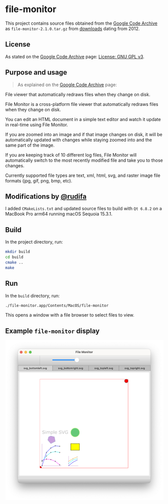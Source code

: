 # file-monitor

This project contains source files obtained from the [Google Code Archive](https://code.google.com/archive/p/file-monitor/) as `file-monitor-2.1.0.tar.gz` from [downloads](https://code.google.com/archive/p/file-monitor/downloads) dating from 2012.

## License

As stated on the [Google Code Archive](https://code.google.com/archive/p/file-monitor/) page:
[License: GNU GPL v3](https://www.gnu.org/licenses/gpl-3.0.html).

## Purpose and usage

> As explained on the [Google Code Archive](https://code.google.com/archive/p/file-monitor/) page:

File viewer that automatically redraws files when they change on disk.

File Monitor is a cross-platform file viewer that automatically redraws files when they change on disk.

You can edit an HTML document in a simple text editor and watch it update in real-time using File Monitor.

If you are zoomed into an image and if that image changes on disk, it will be automatically updated with changes while staying zoomed into and the same part of the image.

If you are keeping track of 10 different log files, File Monitor will automatically switch to the most recently modified file and take you to those changes.

Currently supported file types are text, xml, html, svg, and raster image file formats (jpg, gif, png, bmp, etc).

## Modifications by [@rudifa](https://github.com/rudifa)

I added `CMakeLists.txt` and updated source files to build with `Qt 6.8.2` on a MacBook Pro arm64 running macOS Sequoia 15.3.1.

## Build

In the project directory, run:

```bash
mkdir build
cd build
cmake ..
make
```

## Run

In the `build` directory, run:

```bash
./file-monitor.app/Contents/MacOS/file-monitor
```

This opens a window with a file browser to select files to view.

## Example `file-monitor` display

![Example display](img/file-monitor-01.png)

